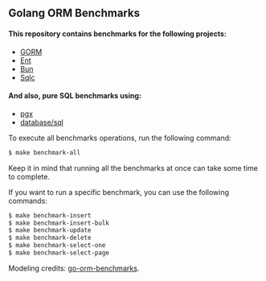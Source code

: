 ## Golang ORM Benchmarks

#### This repository contains benchmarks for the following projects:
- [GORM](https://gorm.io/)
- [Ent](https://entgo.io/)
- [Bun](https://bun.uptrace.dev/)
- [Sqlc](https://sqlc.dev/)

#### And also, pure SQL benchmarks using:
- [pgx](https://github.com/jackc/pgx)
- [database/sql](https://pkg.go.dev/database/sql)

<p>To execute all benchmarks operations, run the following command:

```bash
$ make benchmark-all
```

<p>Keep it in mind that running all the benchmarks at once can take some time to complete. 
<p>If you want to run a specific benchmark, you can use the following commands:

```bash
$ make benchmark-insert
$ make benchmark-insert-bulk
$ make benchmark-update
$ make benchmark-delete
$ make benchmark-select-one
$ make benchmark-select-page
```

Modeling credits: [go-orm-benchmarks](https://github.com/efectn/go-orm-benchmarks).